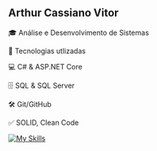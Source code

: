 ## Arthur Cassiano Vitor


🎓 Análise e Desenvolvimento de Sistemas


🚀 Tecnologias utlizadas

💻 C# & ASP.NET Core

🗄️ SQL & SQL Server

🛠️ Git/GitHub

✅ SOLID, Clean Code

[![My Skills](https://skillicons.dev/icons?i=cs,dotnet,git,mysql)](https://skillicons.dev)
